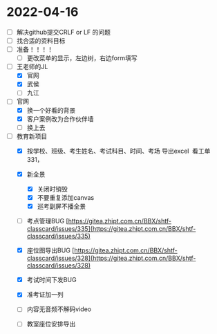 # 2022-04-16
 - [ ] 解决github提交CRLF or LF 的问题
 - [ ] 找合适的资料目标
 - [ ] 准备！！！！
   - [ ] 更改菜单的显示，左边树，右边form填写
 - [ ] 王老师的JL
   - [x] 官网
   - [x] 武侯
   - [ ] 九江
 - [ ] 官网
   - [x]  换一个好看的背景
   - [x]  客户案例改为合作伙伴墙
   - [ ]  换上去
 - [ ] 教育新项目
   - [x] 按学校、班级、考生姓名、考试科目、时间、考场 导出excel  看工单331，
   - [x] 新全景
     - [x] 关闭时销毁
     - [x] 不要重复添加canvas
     - [x] 巡考副屏不播全景
   - [ ] 考点管理BUG [https://gitea.zhipt.com.cn/BBX/shtf-classcard/issues/335](https://gitea.zhipt.com.cn/BBX/shtf-classcard/issues/335)
   - [x] 座位图导出BUG [https://gitea.zhipt.com.cn/BBX/shtf-classcard/issues/328](https://gitea.zhipt.com.cn/BBX/shtf-classcard/issues/328)
   - [x] 考试时间下发BUG
   - [x] 准考证加一列
   
   - [ ] 内容无音频不解码video
   - [ ] 教室座位安排导出